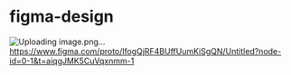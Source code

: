 ﻿# figma-design
![Uploading image.png…]()
https://www.figma.com/proto/lfogQjRF4BUffUumKiSgQN/Untitled?node-id=0-1&t=aiqgJMK5CuVqxnmm-1
